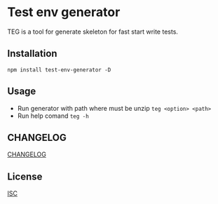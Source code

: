 # Test env generator

TEG is a tool for generate skeleton for fast start write tests.

## Installation

```npm install test-env-generator -D ```

## Usage

* Run generator with path where must be unzip ``` teg <option> <path> ```
* Run help comand ``` teg -h ```

## CHANGELOG
[CHANGELOG](CHANGELOG.md)

## License
[ISC](LICENSE.md)
